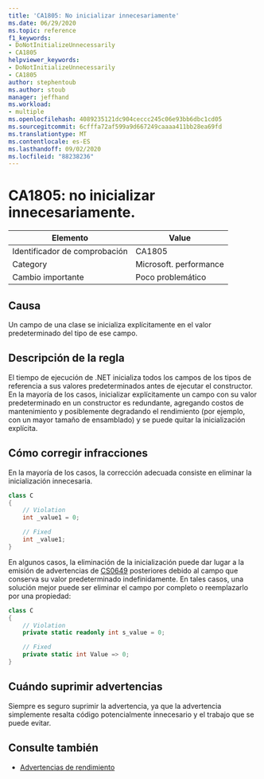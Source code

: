 ```yaml
---
title: 'CA1805: No inicializar innecesariamente'
ms.date: 06/29/2020
ms.topic: reference
f1_keywords:
- DoNotInitializeUnnecessarily
- CA1805
helpviewer_keywords:
- DoNotInitializeUnnecessarily
- CA1805
author: stephentoub
ms.author: stoub
manager: jeffhand
ms.workload:
- multiple
ms.openlocfilehash: 4089235121dc904ceccc245c06e93bb6dbc1cd05
ms.sourcegitcommit: 6cfffa72af599a9d667249caaaa411bb28ea69fd
ms.translationtype: MT
ms.contentlocale: es-ES
ms.lasthandoff: 09/02/2020
ms.locfileid: "88238236"
---
```

# <a name="ca1805-do-not-initialize-unnecessarily"></a>CA1805: no inicializar innecesariamente.

|Elemento|Value|
|-|-|
|Identificador de comprobación|CA1805|
|Category|Microsoft. performance|
|Cambio importante|Poco problemático|

## <a name="cause"></a>Causa

Un campo de una clase se inicializa explícitamente en el valor predeterminado del tipo de ese campo.

## <a name="rule-description"></a>Descripción de la regla

El tiempo de ejecución de .NET inicializa todos los campos de los tipos de referencia a sus valores predeterminados antes de ejecutar el constructor. En la mayoría de los casos, inicializar explícitamente un campo con su valor predeterminado en un constructor es redundante, agregando costos de mantenimiento y posiblemente degradando el rendimiento (por ejemplo, con un mayor tamaño de ensamblado) y se puede quitar la inicialización explícita.

## <a name="how-to-fix-violations"></a>Cómo corregir infracciones

En la mayoría de los casos, la corrección adecuada consiste en eliminar la inicialización innecesaria.

```csharp
class C
{
    // Violation
    int _value1 = 0;

    // Fixed
    int _value1;
}
```

En algunos casos, la eliminación de la inicialización puede dar lugar a la emisión de advertencias de [CS0649](/dotnet/csharp/misc/cs0649) posteriores debido al campo que conserva su valor predeterminado indefinidamente.  En tales casos, una solución mejor puede ser eliminar el campo por completo o reemplazarlo por una propiedad:

```csharp
class C
{
    // Violation
    private static readonly int s_value = 0;

    // Fixed
    private static int Value => 0;
}
```

## <a name="when-to-suppress-warnings"></a>Cuándo suprimir advertencias

Siempre es seguro suprimir la advertencia, ya que la advertencia simplemente resalta código potencialmente innecesario y el trabajo que se puede evitar.

## <a name="see-also"></a>Consulte también

- [Advertencias de rendimiento](../code-quality/performance-warnings.md)
